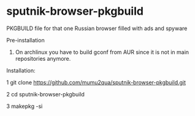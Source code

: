 # sputnik-browser-pkgbuild
PKGBUILD file for that one Russian browser filled with ads and spyware

Pre-installation

1. On archlinux you have to build gconf from AUR since it is not in main repositories anymore.


Installation:

1 git clone https://github.com/mumu2qua/sputnik-browser-pkgbuild.git

2 cd sputnik-browser-pkgbuild

3 makepkg -si
